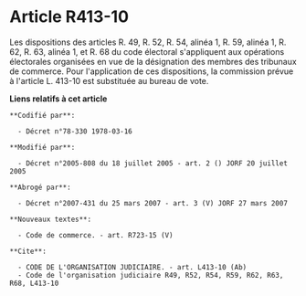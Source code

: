 # Article R413-10

Les dispositions des articles R. 49, R. 52, R. 54, alinéa 1, R. 59, alinéa 1, R. 62, R. 63, alinéa 1, et R. 68 du code
électoral s'appliquent aux opérations électorales organisées en vue de la désignation des membres des tribunaux de commerce.
Pour l'application de ces dispositions, la commission prévue à l'article L. 413-10 est substituée au bureau de vote.

**Liens relatifs à cet article**

	**Codifié par**:

	  - Décret n°78-330 1978-03-16

	**Modifié par**:

	  - Décret n°2005-808 du 18 juillet 2005 - art. 2 () JORF 20 juillet 2005

	**Abrogé par**:

	  - Décret n°2007-431 du 25 mars 2007 - art. 3 (V) JORF 27 mars 2007

	**Nouveaux textes**:

	  - Code de commerce. - art. R723-15 (V)

	**Cite**:

	  - CODE DE L'ORGANISATION JUDICIAIRE. - art. L413-10 (Ab)
	  - Code de l'organisation judiciaire R49, R52, R54, R59, R62, R63, R68, L413-10

